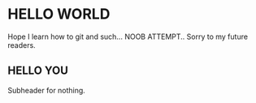 # HELLO WORLD


Hope I learn how to git and such...
NOOB ATTEMPT..
Sorry to my future readers.

## HELLO YOU

Subheader for nothing.
